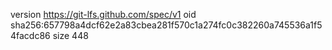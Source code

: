 version https://git-lfs.github.com/spec/v1
oid sha256:657798a4dcf62e2a83cbea281f570c1a274fc0c382260a745536a1f54facdc86
size 448
